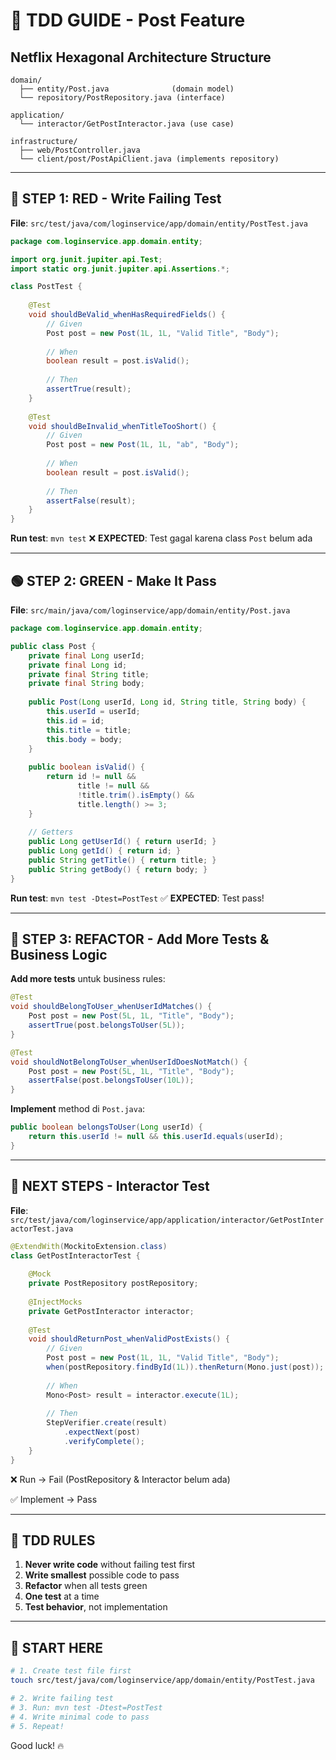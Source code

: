 # 🎯 TDD GUIDE - Post Feature

## Netflix Hexagonal Architecture Structure
```
domain/
  ├── entity/Post.java              (domain model)
  └── repository/PostRepository.java (interface)
  
application/
  └── interactor/GetPostInteractor.java (use case)
  
infrastructure/
  ├── web/PostController.java
  └── client/post/PostApiClient.java (implements repository)
```

---

## 🔴 STEP 1: RED - Write Failing Test

**File**: `src/test/java/com/loginservice/app/domain/entity/PostTest.java`

```java
package com.loginservice.app.domain.entity;

import org.junit.jupiter.api.Test;
import static org.junit.jupiter.api.Assertions.*;

class PostTest {
    
    @Test
    void shouldBeValid_whenHasRequiredFields() {
        // Given
        Post post = new Post(1L, 1L, "Valid Title", "Body");
        
        // When
        boolean result = post.isValid();
        
        // Then
        assertTrue(result);
    }
    
    @Test
    void shouldBeInvalid_whenTitleTooShort() {
        // Given
        Post post = new Post(1L, 1L, "ab", "Body");
        
        // When
        boolean result = post.isValid();
        
        // Then
        assertFalse(result);
    }
}
```

**Run test**: `mvn test`
❌ **EXPECTED**: Test gagal karena class `Post` belum ada

---

## 🟢 STEP 2: GREEN - Make It Pass

**File**: `src/main/java/com/loginservice/app/domain/entity/Post.java`

```java
package com.loginservice.app.domain.entity;

public class Post {
    private final Long userId;
    private final Long id;
    private final String title;
    private final String body;
    
    public Post(Long userId, Long id, String title, String body) {
        this.userId = userId;
        this.id = id;
        this.title = title;
        this.body = body;
    }
    
    public boolean isValid() {
        return id != null && 
               title != null && 
               !title.trim().isEmpty() &&
               title.length() >= 3;
    }
    
    // Getters
    public Long getUserId() { return userId; }
    public Long getId() { return id; }
    public String getTitle() { return title; }
    public String getBody() { return body; }
}
```

**Run test**: `mvn test -Dtest=PostTest`
✅ **EXPECTED**: Test pass!

---

## 🔵 STEP 3: REFACTOR - Add More Tests & Business Logic

**Add more tests** untuk business rules:

```java
@Test
void shouldBelongToUser_whenUserIdMatches() {
    Post post = new Post(5L, 1L, "Title", "Body");
    assertTrue(post.belongsToUser(5L));
}

@Test
void shouldNotBelongToUser_whenUserIdDoesNotMatch() {
    Post post = new Post(5L, 1L, "Title", "Body");
    assertFalse(post.belongsToUser(10L));
}
```

**Implement** method di `Post.java`:

```java
public boolean belongsToUser(Long userId) {
    return this.userId != null && this.userId.equals(userId);
}
```

---

## 🎯 NEXT STEPS - Interactor Test

**File**: `src/test/java/com/loginservice/app/application/interactor/GetPostInteractorTest.java`

```java
@ExtendWith(MockitoExtension.class)
class GetPostInteractorTest {
    
    @Mock
    private PostRepository postRepository;
    
    @InjectMocks
    private GetPostInteractor interactor;
    
    @Test
    void shouldReturnPost_whenValidPostExists() {
        // Given
        Post post = new Post(1L, 1L, "Valid Title", "Body");
        when(postRepository.findById(1L)).thenReturn(Mono.just(post));
        
        // When
        Mono<Post> result = interactor.execute(1L);
        
        // Then
        StepVerifier.create(result)
            .expectNext(post)
            .verifyComplete();
    }
}
```

❌ Run → Fail (PostRepository & Interactor belum ada)

✅ Implement → Pass

---

## 📝 TDD RULES

1. **Never write code** without failing test first
2. **Write smallest** possible code to pass
3. **Refactor** when all tests green
4. **One test** at a time
5. **Test behavior**, not implementation

---

## 🚀 START HERE

```bash
# 1. Create test file first
touch src/test/java/com/loginservice/app/domain/entity/PostTest.java

# 2. Write failing test
# 3. Run: mvn test -Dtest=PostTest
# 4. Write minimal code to pass
# 5. Repeat!
```

Good luck! 🔥


